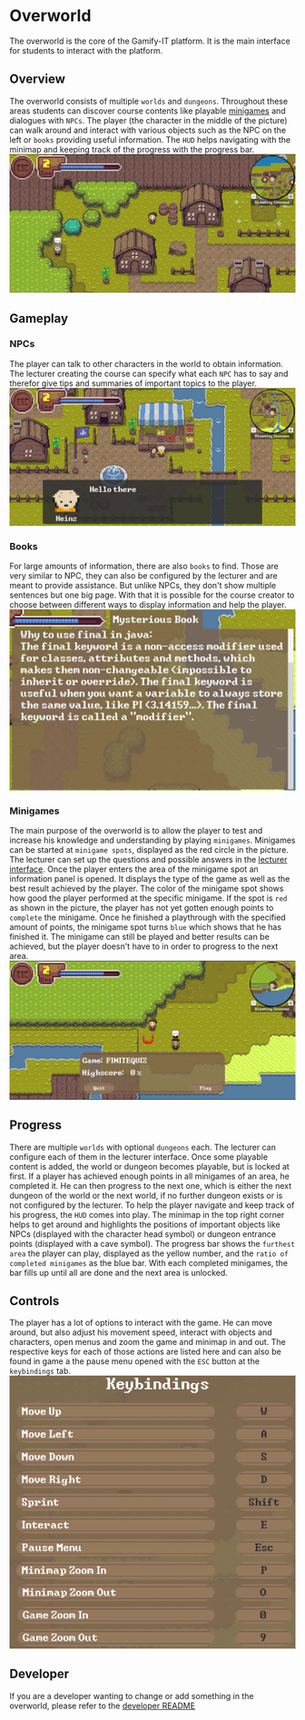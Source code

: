 # Overworld

The overworld is the core of the Gamify-IT platform.
It is the main interface for students to interact with the platform.

## Overview

The overworld consists of multiple `worlds` and `dungeons`.
Throughout these areas students can discover course contents like playable [minigames](../README.md) and dialogues with `NPCs`. The player (the character in the middle of the picture) can walk around and interact with various objects such as the NPC on the left or `books` providing useful information. The `HUD` helps navigating with the minimap and keeping track of the progress with the progress bar.  
![overworld](../../images/overworld.webp)

## Gameplay

### NPCs

The player can talk to other characters in the world to obtain information. The lecturer creating the course can specify what each `NPC` has to say and therefor give tips and summaries of important topics to the player.
![npc dialogue](../../images/npc-dialogue.webp)

### Books

For large amounts of information, there are also `books` to find. Those are very similar to NPC, they can also be configured by the lecturer and are meant to provide assistance. But unlike NPCs, they don't show multiple sentences but one big page. With that it is possible for the course creator to choose between different ways to display information and help the player.  
![books](../../images/books.webp)

### Minigames

The main purpose of the overworld is to allow the player to test and increase his knowledge and understanding by playing `minigames`. Minigames can be started at `minigame spots`, displayed as the red circle in the picture. The lecturer can set up the questions and possible answers in the [lecturer interface](../lecturer-interface/README.md). Once the player enters the area of the minigame spot an information panel is opened. It displays the type of the game as well as the best result achieved by the player. The color of the minigame spot shows how good the player performed at the specific minigame. If the spot is `red` as shown in the picture, the player has not yet gotten enough points to `complete` the minigame. Once he finished a playthrough with the specified amount of points, the minigame spot turns `blue` which shows that he has finished it. The minigame can still be played and better results can be achieved, but the player doesn't have to in order to progress to the next area.  
![minigame](../../images/minigame-spot.webp)

## Progress

There are multiple `worlds` with optional `dungeons` each. The lecturer can configure each of them in the lecturer interface. Once some playable content is added, the world or dungeon becomes playable, but is locked at first. If a player has achieved enough points in all minigames of an area, he completed it. He can then progress to the next one, which is either the next dungeon of the world or the next world, if no further dungeon exists or is not configured by the lecturer. To help the player navigate and keep track of his progress, the `HUD` comes into play. The minimap in the top right corner helps to get around and highlights the positions of important objects like NPCs (displayed with the character head symbol) or dungeon entrance points (displayed with a cave symbol). The progress bar shows the `furthest area` the player can play, displayed as the yellow number, and the `ratio of completed minigames` as the blue bar. With each completed minigames, the bar fills up until all are done and the next area is unlocked.

## Controls

The player has a lot of options to interact with the game. He can move around, but also adjust his movement speed, interact with objects and characters, open menus and zoom the game and minimap in and out. The respective keys for each of those actions are listed here and can also be found in game a the pause menu opened with the `ESC` button at the `keybindings` tab.  
![keybindings](../../images/keybindings.webp)

## Developer

If you are a developer wanting to change or add something in the overworld, please refer to the [developer README](../../dev-manuals/services/overworld/README.md)
